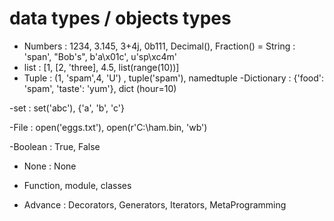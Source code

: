 # data types / objects types 

- Numbers : 1234, 3.145, 3+4j, 0b111, Decimal(), Fraction()
= String : 'span', "Bob's", b'a\x01c', u'sp\xc4m'
- list : [1, [2, 'three], 4.5, list(range(10))]
- Tuple : (1, 'spam',4, 'U') , tuple('spam'), namedtuple
-Dictionary : {'food': 'spam', 'taste': 'yum'}, dict (hour=10)

-set : set('abc'), {'a', 'b', 'c'}

-File : open('eggs.txt'), open(r'C:\ham.bin, 'wb')

-Boolean : True, False
- None : None
- Function, module, classes

- Advance : Decorators, Generators, Iterators, MetaProgramming